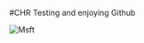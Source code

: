 #CHR
Testing and enjoying Github

![Msft](https://cdn-images-1.medium.com/max/1200/1*7eknE588-X8dB9607Pisig.jpeg)
